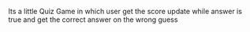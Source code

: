 Its a little Quiz Game in which user get the score update while answer is true 
and get the correct answer on the wrong guess 
